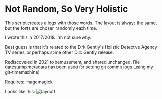 # Not Random, So Very Holistic

This script creates a logo with those words. The layout is always the same,
but the fonts are chosen randomly each time.

I wrote this in 2017/2018. I'm not sure why. 

Best guess is that it's related to the Dirk Gently's Holistic Detective Agency TV series, or perhaps some other Dirk Gently release.

Rediscovered in 2021 to bemusement, and shared unchanged. File datestamp metadata has been used for setting git commit logs (using my git-timemachine)

Requires: imagemagick

Looks like this: ![layout1](https://user-images.githubusercontent.com/455930/121625446-d5842d00-cab6-11eb-8051-1ee526c0c158.png)
